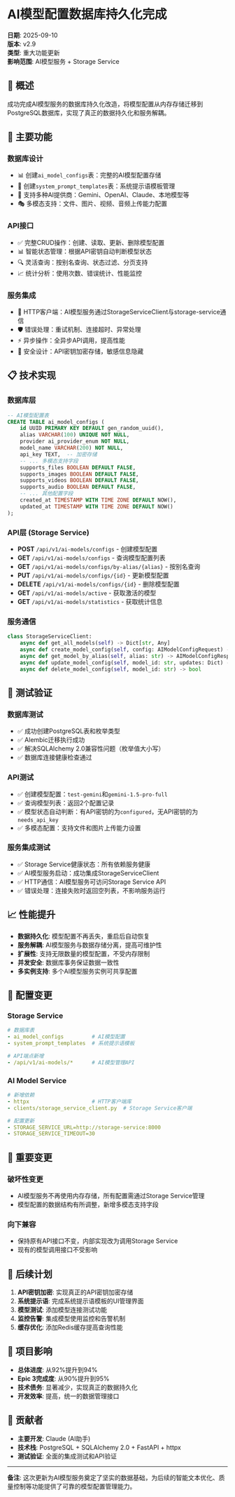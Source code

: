 # AI模型配置数据库持久化完成

**日期**: 2025-09-10  
**版本**: v2.9  
**类型**: 重大功能更新  
**影响范围**: AI模型服务 + Storage Service  

## 🎯 概述

成功完成AI模型服务的数据库持久化改造，将模型配置从内存存储迁移到PostgreSQL数据库，实现了真正的数据持久化和服务解耦。

## 🚀 主要功能

### 数据库设计
- 📊 创建`ai_model_configs`表：完整的AI模型配置存储
- 📝 创建`system_prompt_templates`表：系统提示语模板管理
- 🔗 支持多种AI提供商：Gemini、OpenAI、Claude、本地模型等
- 🎭 多模态支持：文件、图片、视频、音频上传能力配置

### API接口
- ✅ 完整CRUD操作：创建、读取、更新、删除模型配置
- 📊 智能状态管理：根据API密钥自动判断模型状态
- 🔍 灵活查询：按别名查询、状态过滤、分页支持
- 📈 统计分析：使用次数、错误统计、性能监控

### 服务集成
- 🔄 HTTP客户端：AI模型服务通过StorageServiceClient与storage-service通信
- 🛡️ 错误处理：重试机制、连接超时、异常处理
- ⚡ 异步操作：全异步API调用，提高性能
- 🔐 安全设计：API密钥加密存储，敏感信息隐藏

## 📋 技术实现

### 数据库层
```sql
-- AI模型配置表
CREATE TABLE ai_model_configs (
    id UUID PRIMARY KEY DEFAULT gen_random_uuid(),
    alias VARCHAR(100) UNIQUE NOT NULL,
    provider ai_provider_enum NOT NULL,
    model_name VARCHAR(200) NOT NULL,
    api_key TEXT,  -- 加密存储
    -- ... 多模态支持字段
    supports_files BOOLEAN DEFAULT FALSE,
    supports_images BOOLEAN DEFAULT FALSE,
    supports_videos BOOLEAN DEFAULT FALSE,
    supports_audio BOOLEAN DEFAULT FALSE,
    -- ... 其他配置字段
    created_at TIMESTAMP WITH TIME ZONE DEFAULT NOW(),
    updated_at TIMESTAMP WITH TIME ZONE DEFAULT NOW()
);
```

### API层 (Storage Service)
- **POST** `/api/v1/ai-models/configs` - 创建模型配置
- **GET** `/api/v1/ai-models/configs` - 查询模型配置列表
- **GET** `/api/v1/ai-models/configs/by-alias/{alias}` - 按别名查询
- **PUT** `/api/v1/ai-models/configs/{id}` - 更新模型配置
- **DELETE** `/api/v1/ai-models/configs/{id}` - 删除模型配置
- **GET** `/api/v1/ai-models/active` - 获取激活的模型
- **GET** `/api/v1/ai-models/statistics` - 获取统计信息

### 服务通信
```python
class StorageServiceClient:
    async def get_all_models(self) -> Dict[str, Any]
    async def create_model_config(self, config: AIModelConfigRequest) -> AIModelConfigResponse
    async def get_model_by_alias(self, alias: str) -> AIModelConfigResponse
    async def update_model_config(self, model_id: str, updates: Dict) -> AIModelConfigResponse
    async def delete_model_config(self, model_id: str) -> bool
```

## 🧪 测试验证

### 数据库测试
- ✅ 成功创建PostgreSQL表和枚举类型
- ✅ Alembic迁移执行成功
- ✅ 解决SQLAlchemy 2.0兼容性问题（枚举值大小写）
- ✅ 数据库连接健康检查通过

### API测试
- ✅ 创建模型配置：`test-gemini`和`gemini-1.5-pro-full`
- ✅ 查询模型列表：返回2个配置记录
- ✅ 模型状态自动判断：有API密钥的为`configured`，无API密钥的为`needs_api_key`
- ✅ 多模态配置：支持文件和图片上传能力设置

### 服务集成测试
- ✅ Storage Service健康状态：所有依赖服务健康
- ✅ AI模型服务启动：成功集成StorageServiceClient
- ✅ HTTP通信：AI模型服务可访问Storage Service API
- ✅ 错误处理：连接失败时返回空列表，不影响服务运行

## 📈 性能提升

- **数据持久化**: 模型配置不再丢失，重启后自动恢复
- **服务解耦**: AI模型服务与数据存储分离，提高可维护性
- **扩展性**: 支持无限数量的模型配置，不受内存限制
- **并发安全**: 数据库事务保证数据一致性
- **多实例支持**: 多个AI模型服务实例可共享配置

## 🔧 配置变更

### Storage Service
```yaml
# 数据库表
- ai_model_configs         # AI模型配置
- system_prompt_templates  # 系统提示语模板

# API端点新增
- /api/v1/ai-models/*      # AI模型管理API
```

### AI Model Service
```yaml
# 新增依赖
- httpx                    # HTTP客户端库
- clients/storage_service_client.py  # Storage Service客户端

# 配置更新
- STORAGE_SERVICE_URL=http://storage-service:8000
- STORAGE_SERVICE_TIMEOUT=30
```

## 🚨 重要变更

### 破坏性变更
- AI模型服务不再使用内存存储，所有配置需通过Storage Service管理
- 模型配置的数据结构有所调整，新增多模态支持字段

### 向下兼容
- 保持原有API接口不变，内部实现改为调用Storage Service
- 现有的模型调用接口不受影响

## 📝 后续计划

1. **API密钥加密**: 实现真正的API密钥加密存储
2. **系统提示语**: 完成系统提示语模板的UI管理界面
3. **模型测试**: 添加模型连接测试功能
4. **监控告警**: 集成模型使用监控和告警机制
5. **缓存优化**: 添加Redis缓存提高查询性能

## 🎉 项目影响

- **总体进度**: 从92%提升到94%
- **Epic 3完成度**: 从90%提升到95%
- **技术债务**: 显著减少，实现真正的数据持久化
- **开发效率**: 提高，统一的数据管理接口

## 👥 贡献者

- **主要开发**: Claude (AI助手)
- **技术栈**: PostgreSQL + SQLAlchemy 2.0 + FastAPI + httpx
- **测试验证**: 全面的集成测试和API验证

---

**备注**: 这次更新为AI模型服务奠定了坚实的数据基础，为后续的智能文本优化、质量控制等功能提供了可靠的模型配置管理能力。